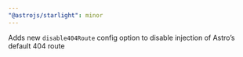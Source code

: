 ```yaml
---
"@astrojs/starlight": minor
---
```


Adds new `disable404Route` config option to disable injection of Astro’s default 404 route
